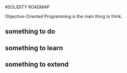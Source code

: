 #SOLIDITY ROADMAP

Objective-Oriented Programming is the main thing to think.

## something to do

## something to learn

## something to extend